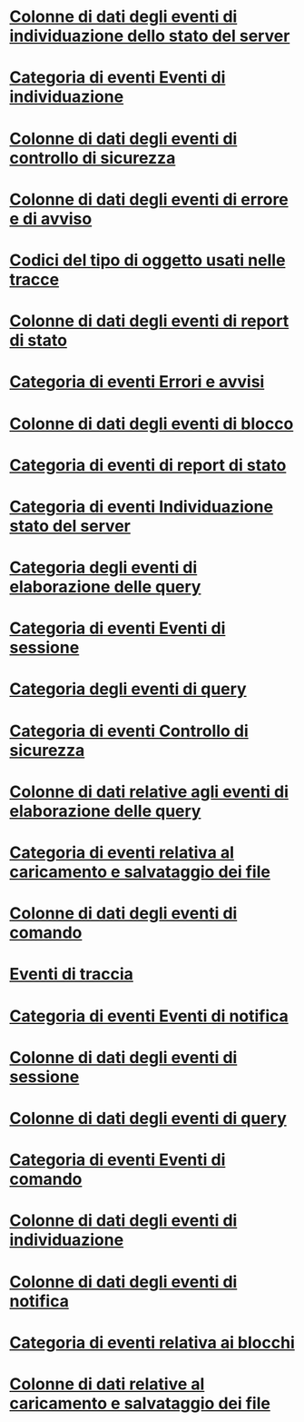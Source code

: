 # [Colonne di dati degli eventi di individuazione dello stato del server](discover-server-state-events-data-columns.md)
# [Categoria di eventi Eventi di individuazione](discover-events-event-category.md)
# [Colonne di dati degli eventi di controllo di sicurezza](security-audit-data-columns.md)
# [Colonne di dati degli eventi di errore e di avviso](errors-and-warnings-events-data-columns.md)
# [Codici del tipo di oggetto usati nelle tracce](analysis-services-object-type-codes-used-in-traces.md)
# [Colonne di dati degli eventi di report di stato](progress-reports-data-columns.md)
# [Categoria di eventi Errori e avvisi](errors-and-warnings-event-category.md)
# [Colonne di dati degli eventi di blocco](lock-events-data-columns.md)
# [Categoria di eventi di report di stato](progress-reports-event-category.md)
# [Categoria di eventi Individuazione stato del server](discover-server-state-event-category.md)
# [Categoria degli eventi di elaborazione delle query](query-processing-events-category.md)
# [Categoria di eventi Eventi di sessione](session-events-event-category.md)
# [Categoria degli eventi di query](queries-events-category.md)
# [Categoria di eventi Controllo di sicurezza](security-audit-event-category.md)
# [Colonne di dati relative agli eventi di elaborazione delle query](query-processing-events-data-columns.md)
# [Categoria di eventi relativa al caricamento e salvataggio dei file](file-load-and-save-event-category.md)
# [Colonne di dati degli eventi di comando](command-events-data-columns.md)
# [Eventi di traccia](analysis-services-trace-events.md)
# [Categoria di eventi Eventi di notifica](notification-events-event-category.md)
# [Colonne di dati degli eventi di sessione](session-events-data-columns.md)
# [Colonne di dati degli eventi di query](queries-events-data-columns.md)
# [Categoria di eventi Eventi di comando](command-events-event-category.md)
# [Colonne di dati degli eventi di individuazione](discover-events-data-columns.md)
# [Colonne di dati degli eventi di notifica](notification-events-data-columns.md)
# [Categoria di eventi relativa ai blocchi](lock-events-category.md)
# [Colonne di dati relative al caricamento e salvataggio dei file](file-load-and-save-data-columns.md)
